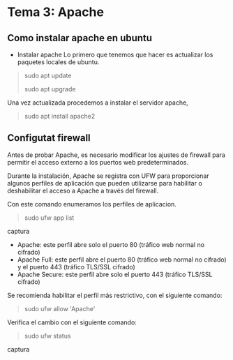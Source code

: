 #  Tema 3: Apache

## Como instalar apache en ubuntu 
* Instalar apache 
Lo primero que tenemos que hacer es actualizar los paquetes locales de ubuntu.

>sudo apt update
>
>sudo apt upgrade


Una vez actualizada procedemos a instalar el servidor apache,

>sudo apt install apache2
## Configutat firewall

Antes de probar Apache, es necesario modificar los ajustes de firewall para permitir el acceso externo a los puertos web predeterminados.

Durante la instalación, Apache se registra con UFW para proporcionar algunos perfiles de aplicación que pueden utilizarse para habilitar o deshabilitar el acceso a Apache a través del firewall.

Con este comando enumeramos los perfiles de aplicacion.

>sudo ufw app list

captura

* Apache: este perfil abre solo el puerto 80 (tráfico web normal no cifrado)
* Apache Full: este perfil abre el puerto 80 (tráfico web normal no cifrado) y el puerto 443 (tráfico TLS/SSL cifrado)
* Apache Secure: este perfil abre solo el puerto 443 (tráfico TLS/SSL cifrado)

Se recomienda habilitar el perfil más restrictivo, con el siguiente comando: 

>sudo ufw allow 'Apache'

Verifica el cambio con el siguiente comando:

>sudo ufw status

captura










